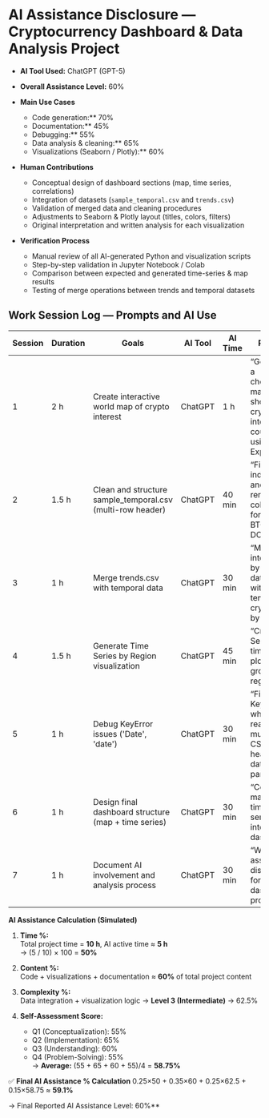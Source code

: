 # AI Assistance Disclosure — Cryptocurrency Dashboard & Data Analysis Project  

- **AI Tool Used:** ChatGPT (GPT-5)  
- **Overall Assistance Level:** 60%  
- **Main Use Cases**
    - Code generation:** 70%  
    - Documentation:** 45%  
    - Debugging:** 55%  
    - Data analysis & cleaning:** 65%  
    - Visualizations (Seaborn / Plotly):** 60%  
- **Human Contributions**
    - Conceptual design of dashboard sections (map, time series, correlations)  
    - Integration of datasets (`sample_temporal.csv` and `trends.csv`)  
    - Validation of merged data and cleaning procedures  
    - Adjustments to Seaborn & Plotly layout (titles, colors, filters)  
    - Original interpretation and written analysis for each visualization  

- **Verification Process**
    - Manual review of all AI-generated Python and visualization scripts  
    - Step-by-step validation in Jupyter Notebook / Colab  
    - Comparison between expected and generated time-series & map results  
    - Testing of merge operations between trends and temporal datasets  


## **Work Session Log — Prompts and AI Use**

| Session | Duration | Goals | AI Tool | AI Time | Prompt | Type of Assistance | AI Output | Human Modifications | AI Estimate |
|----------|-----------|--------|----------|----------|---------|------------------|------------------|------------------|--------------|
| 1 | 2 h | Create interactive world map of crypto interest | ChatGPT | 1 h | “Generate a choropleth map showing crypto interest by country using Plotly Express” | Visualization | Working map with dropdown filters | Adjusted labels, color scale & layout | 55% |
| 2 | 1.5 h | Clean and structure sample_temporal.csv (multi-row header) | ChatGPT | 40 min | “Fix multi-index CSV and rename columns for ETH, BTC, SOL, DOGE” | Data cleaning | Script to flatten headers and rename columns | Minor changes to keep correct column names | 50% |
| 3 | 1 h | Merge trends.csv with temporal data | ChatGPT | 30 min | “Merge interest-by-country dataset with temporal crypto data by date” | Data wrangling | Merge and conversion script | Adjusted date parsing and join type | 45% |
| 4 | 1.5 h | Generate Time Series by Region visualization | ChatGPT | 45 min | “Create Seaborn time series plot grouped by region” | Visualization | Lineplot by country (hue) | Added title, labels, and filters | 50% |
| 5 | 1 h | Debug KeyError issues ('Date', 'date') | ChatGPT | 30 min | “Fix KeyError when reading multi-row CSV header and date parsing” | Debugging | Fixed column reference logic | Adjusted rename strategy | 55% |
| 6 | 1 h | Design final dashboard structure (map + time series) | ChatGPT | 30 min | “Combine map and time-series plots into unified dashboard” | Code generation | Layout and filter structure | Modified responsive layout | 50% |
| 7 | 1 h | Document AI involvement and analysis process | ChatGPT | 30 min | “Write AI assistance disclosure for crypto dashboard project” | Documentation | Draft of AI disclosure | Refined wording and structure | 55% |


**AI Assistance Calculation (Simulated)**

1. **Time %:**  
   Total project time = **10 h**, AI active time ≈ **5 h**  
   → (5 / 10) × 100 = **50%**

2. **Content %:**  
   Code + visualizations + documentation ≈ **60%** of total project content  

3. **Complexity %:**  
   Data integration + visualization logic → **Level 3 (Intermediate)** → 62.5%  

4. **Self-Assessment Score:**  
   - Q1 (Conceptualization): 55%  
   - Q2 (Implementation): 65%  
   - Q3 (Understanding): 60%  
   - Q4 (Problem-Solving): 55%  
   → **Average:** (55 + 65 + 60 + 55)/4 = **58.75%**

 ✅ **Final AI Assistance % Calculation**
0.25×50 + 0.35×60 + 0.25×62.5 + 0.15×58.75 ≈ **59.1%**

→ Final Reported AI Assistance Level: 60%**